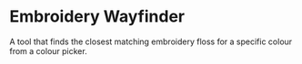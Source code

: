 # Embroidery Wayfinder

A tool that finds the closest matching embroidery floss for a specific colour from a colour picker.
